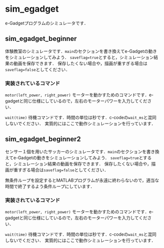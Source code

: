 # sim_egadget
e-Gadgetプログラムのシミュレータです．

## sim_egadget_beginner
体験教室のシミュレータです．`main`のセクションを書き換えてe-Gadgetの動きをシミュレーションしてみよう．
`saveflag=true`とすると，シミュレーション結果の動画を保存できます．
保存したくない場合や，描画が重すぎる場合は`saveflag=false`としてください．

### 実装されているコマンド
`motor(left_power, right_power)`
モーターを動かすためのコマンドです．e-gadgetと同じ仕様にしているので，左右のモーターパワーを入力してください．

`wait(time)`
待機コマンドです．時間の単位は秒です．c-codeの`wait_ms`と混同しないでください．
実質的にはここで動作シミュレーションを行っています．


## sim_egadget_beginner2
センサー１個を用いたサッカーのシミュレータです．`main`のセクションを書き換えてe-Gadgetの動きをシミュレーションしてみよう．
`saveflag=true`とすると，シミュレーション結果の動画を保存できます．
保存したくない場合や，描画が重すぎる場合は`saveflag=false`としてください．

無条件ループを設定するとMATLABプログラムが永遠に終わらないので，適当な時間で終了するよう条件ループにしています．

### 実装されているコマンド
`motor(left_power, right_power)`
モーターを動かすためのコマンドです．e-gadgetと同じ仕様にしているので，左右のモーターパワーを入力してください．

`wait(time)`
待機コマンドです．時間の単位は秒です．c-codeの`wait_ms`と混同しないでください．
実質的にはここで動作シミュレーションを行っています．